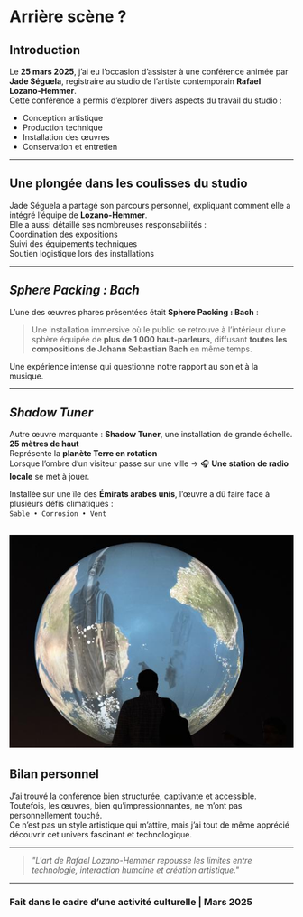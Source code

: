 #  Arrière scène  ?

##  Introduction  
Le **25 mars 2025**, j’ai eu l’occasion d’assister à une conférence animée par **Jade Séguela**, registraire au studio de l’artiste contemporain **Rafael Lozano-Hemmer**.  
Cette conférence a permis d’explorer divers aspects du travail du studio :  
- Conception artistique  
- Production technique  
- Installation des œuvres  
- Conservation et entretien  

---

##  Une plongée dans les coulisses du studio  
Jade Séguela a partagé son parcours personnel, expliquant comment elle a intégré l’équipe de **Lozano-Hemmer**.  
Elle a aussi détaillé ses nombreuses responsabilités :  
 Coordination des expositions  
Suivi des équipements techniques  
Soutien logistique lors des installations

---

##  *Sphere Packing : Bach*  
L’une des œuvres phares présentées était **Sphere Packing : Bach** :  
> Une installation immersive où le public se retrouve à l’intérieur d’une sphère équipée de **plus de 1 000 haut-parleurs**, diffusant **toutes les compositions de Johann Sebastian Bach** en même temps.

 Une expérience intense qui questionne notre rapport au son et à la musique.

---

##  *Shadow Tuner*  
Autre œuvre marquante : **Shadow Tuner**, une installation de grande échelle.  
 **25 mètres de haut**  
 Représente la **planète Terre en rotation**  
 Lorsque l’ombre d’un visiteur passe sur une ville → 🎧 **Une station de radio locale** se met à jouer.

 Installée sur une île des **Émirats arabes unis**, l’œuvre a dû faire face à plusieurs défis climatiques :  
`Sable • Corrosion • Vent`

![image](./image/shadow_tuner.jpg)
---

##  Bilan personnel  
 J’ai trouvé la conférence bien structurée, captivante et accessible.  
 Toutefois, les œuvres, bien qu’impressionnantes, ne m’ont pas personnellement touché.  
 Ce n’est pas un style artistique qui m’attire, mais j’ai tout de même apprécié découvrir cet univers fascinant et technologique.

---

>  *"L'art de Rafael Lozano-Hemmer repousse les limites entre technologie, interaction humaine et création artistique."*

---

###  Fait dans le cadre d’une activité culturelle | Mars 2025


